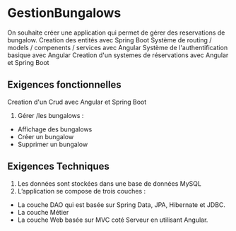 # GestionBungalows
On souhaite créer une application qui permet de gérer des reservations de bungalow.
Creation des entités avec Spring Boot
Système de routing / models / compenents / services avec Angular
Système de l'authentification basique avec Angular
Creation d'un systemes de réservations avec Angular et Spring Boot
## Exigences fonctionnelles
Creation d'un Crud avec Angular et Spring Boot
1. Gérer /les bungalows :
- Affichage des bungalows
- Créer un bungalow
- Supprimer un bungalow

## Exigences Techniques
1. Les données sont stockées dans une base de données MySQL
2. L’application se compose de trois couches :
- La couche DAO qui est basée sur Spring Data, JPA, Hibernate et JDBC.
- La couche Métier
- La couche Web basée sur MVC coté Serveur en utilisant Angular.
